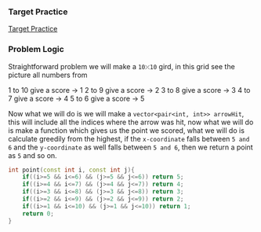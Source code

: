 ### Target Practice
[Target Practice](https://codeforces.com/problemset/problem/1873/C)

### Problem Logic
Straightforward problem we will make a `10⤫10` gird, in this grid see the picture all numbers from 

1 to 10 give a score -> 1
2 to 9 give a score -> 2
3 to 8 give a score -> 3
4 to 7 give a score -> 4
5 to 6 give a score -> 5

Now what we will do is we will make a `vector<pair<int, int>> arrowHit`, this will include all the indices where the arrow was hit, now what we will do is make a function which gives us the point we scored, what we will do is calculate greedily from the highest, if the `x-coordinate` falls between `5 and 6` and the `y-coordinate` as well falls between `5 and 6`, then we return a point as `5` and so on.
```cpp
int point(const int i, const int j){
    if((i>=5 && i<=6) && (j>=5 && j<=6)) return 5;
    if((i>=4 && i<=7) && (j>=4 && j<=7)) return 4;
    if((i>=3 && i<=8) && (j>=3 && j<=8)) return 3;
    if((i>=2 && i<=9) && (j>=2 && j<=9)) return 2;
    if((i>=1 && i<=10) && (j>=1 && j<=10)) return 1;
    return 0;
}
```